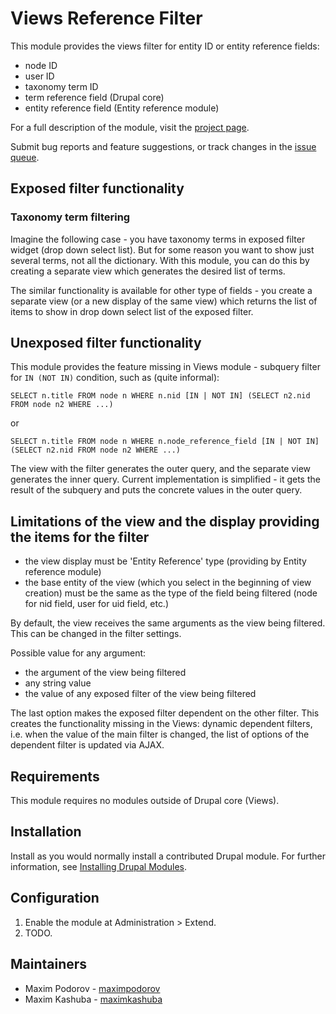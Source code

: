 # Views Reference Filter

This module provides the views filter for entity ID or entity reference fields:

- node ID
- user ID
- taxonomy term ID
- term reference field (Drupal core)
- entity reference field (Entity reference module)

For a full description of the module, visit the
[project page](https://www.drupal.org/project/entityreference_filter).

Submit bug reports and feature suggestions, or track changes in the
[issue queue](https://www.drupal.org/project/issues/entityreference_filter).

## Exposed filter functionality

### Taxonomy term filtering

Imagine the following case - you have taxonomy terms in exposed filter widget
(drop down select list). But for some reason you want to show just several
terms, not all the dictionary. With this module, you can do this by creating a
separate view which generates the desired list of terms.

The similar functionality is available for other type of fields - you create a
separate view (or a new display of the same view) which returns the list of
items to show in drop down select list of the exposed filter.

## Unexposed filter functionality

This module provides the feature missing in Views module - subquery filter for
`IN (NOT IN)` condition, such as (quite informal):

`SELECT n.title FROM node n WHERE n.nid [IN | NOT IN] (SELECT n2.nid FROM node
n2 WHERE ...)`

or

`SELECT n.title FROM node n WHERE n.node_reference_field [IN | NOT IN]
(SELECT n2.nid FROM node n2 WHERE ...)`

The view with the filter generates the outer query, and the separate view
generates the inner query. Current implementation is simplified - it gets the
result of the subquery and puts the concrete values in the outer query.

## Limitations of the view and the display providing the items for the filter

- the view display must be 'Entity Reference' type (providing by Entity
reference module)
- the base entity of the view (which you select in the beginning of view
creation) must be the same as the type of the field being filtered (node for nid
field, user for uid field, etc.)

By default, the view receives the same arguments as the view being filtered.
This can be changed in the filter settings.

Possible value for any argument:

- the argument of the view being filtered
- any string value
- the value of any exposed filter of the view being filtered

The last option makes the exposed filter dependent on the other filter. This
creates the functionality missing in the Views: dynamic dependent filters, i.e.
when the value of the main filter is changed, the list of options of the
dependent filter is updated via AJAX.

## Requirements

This module requires no modules outside of Drupal core (Views).


## Installation

Install as you would normally install a contributed Drupal module.
For further information, see
[Installing Drupal Modules](https://www.drupal.org/docs/extending-drupal/installing-drupal-modules).


## Configuration

1. Enable the module at Administration > Extend.
1. TODO.


## Maintainers

- Maxim Podorov - [maximpodorov](https://www.drupal.org/u/maximpodorov)
- Maxim Kashuba - [maximkashuba](https://www.drupal.org/u/maximkashuba)
